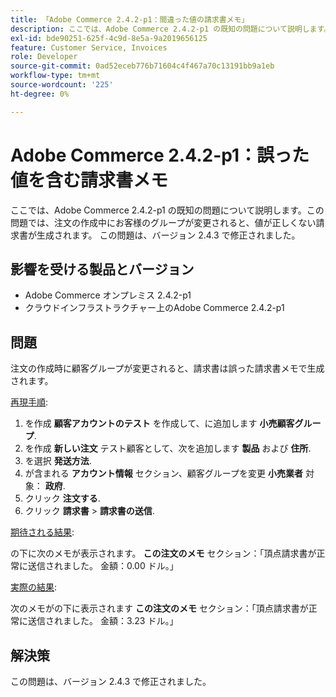 ```yaml
---
title: 「Adobe Commerce 2.4.2-p1：間違った値の請求書メモ」
description: ここでは、Adobe Commerce 2.4.2-p1 の既知の問題について説明します。この問題では、注文の作成中にお客様のグループが変更されると、値が正しくない請求書が生成されます。 この問題は、バージョン 2.4.3 で修正されました。
exl-id: bde90251-625f-4c9d-8e5a-9a2019656125
feature: Customer Service, Invoices
role: Developer
source-git-commit: 0ad52eceb776b71604c4f467a70c13191bb9a1eb
workflow-type: tm+mt
source-wordcount: '225'
ht-degree: 0%

---
```


# Adobe Commerce 2.4.2-p1：誤った値を含む請求書メモ

ここでは、Adobe Commerce 2.4.2-p1 の既知の問題について説明します。この問題では、注文の作成中にお客様のグループが変更されると、値が正しくない請求書が生成されます。 この問題は、バージョン 2.4.3 で修正されました。

## 影響を受ける製品とバージョン

* Adobe Commerce オンプレミス 2.4.2-p1
* クラウドインフラストラクチャー上のAdobe Commerce 2.4.2-p1

## 問題

注文の作成時に顧客グループが変更されると、請求書は誤った請求書メモで生成されます。

<u>再現手順</u>:

1. を作成 **顧客アカウントのテスト** を作成して、に追加します **小売顧客グループ**.
1. を作成 **新しい注文** テスト顧客として、次を追加します **製品** および **住所**.
1. を選択 **発送方法**.
1. が含まれる **アカウント情報** セクション、顧客グループを変更 **小売業者** 対象： **政府**.
1. クリック **注文する**.
1. クリック **請求書** > **請求書の送信**.

<u>期待される結果</u>:

の下に次のメモが表示されます。 **この注文のメモ**  セクション：「頂点請求書が正常に送信されました。 金額：0.00 ドル。」

<u>実際の結果</u>:

次のメモがの下に表示されます **この注文のメモ** セクション：「頂点請求書が正常に送信されました。 金額：3.23 ドル。」

## 解決策

この問題は、バージョン 2.4.3 で修正されました。
